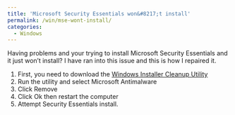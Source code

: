 ```yaml
---
title: 'Microsoft Security Essentials won&#8217;t install'
permalink: /win/mse-wont-install/
categories:
  - Windows
---
```

Having problems and your trying to install Microsoft Security Essentials and it just won&#8217;t install? I have ran into this issue and this is how I repaired it.

  1. First, you need to download the <a title="Windows Installer Cleanup Utility" href="http://majorgeeks.com/download.php?det=4459" target="_blank">Windows Installer Cleanup Utility</a>
  2. Run the utility and select Microsoft Antimalware
  3. Click Remove
  4. Click Ok then restart the computer
  5. Attempt Security Essentials install.
